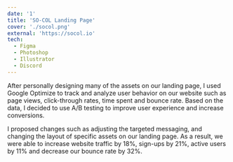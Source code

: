 ```yaml
---
date: '1'
title: 'SO-COL Landing Page'
cover: './socol.png'
external: 'https://socol.io'
tech:
  - Figma
  - Photoshop
  - Illustrator
  - Discord
---
```


After personally designing many of the assets on our landing page, I used Google Optimize to track and analyze user behavior on our website such as page views, click-through rates, time spent and bounce rate. Based on the data, I decided to use A/B testing to improve user experience and increase conversions.

I proposed changes such as adjusting the targeted messaging, and changing the layout of specific assets on our landing page. As a result, we were able to increase website traffic by 18%, sign-ups by 21%, active users by 11% and decrease our bounce rate by 32%.
